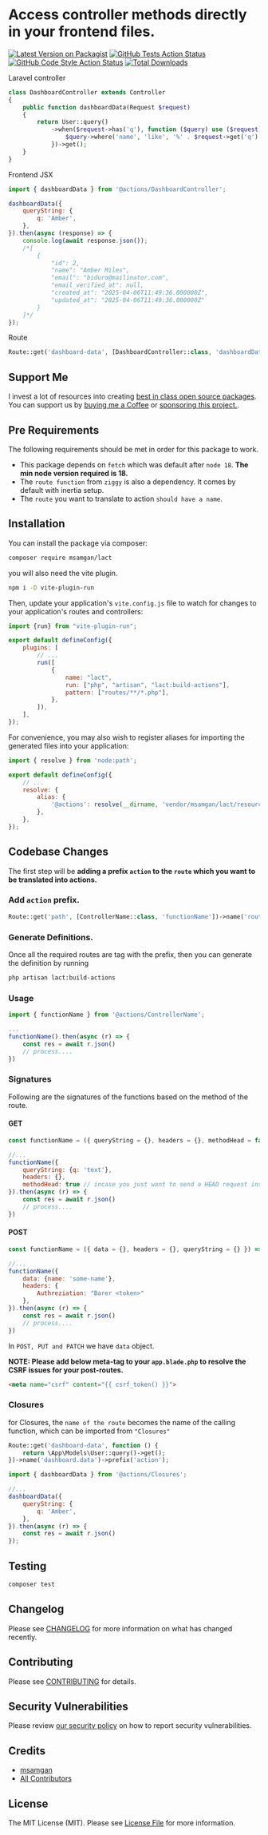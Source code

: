 # Access controller methods directly in your frontend files.

[![Latest Version on Packagist](https://img.shields.io/packagist/v/msamgan/lact.svg?style=flat-square)](https://packagist.org/packages/msamgan/lact)
[![GitHub Tests Action Status](https://img.shields.io/github/actions/workflow/status/msamgan/lact/run-tests.yml?branch=main&label=tests&style=flat-square)](https://github.com/msamgan/lact/actions?query=workflow%3Arun-tests+branch%3Amain)
[![GitHub Code Style Action Status](https://img.shields.io/github/actions/workflow/status/msamgan/lact/fix-php-code-style-issues.yml?branch=main&label=code%20style&style=flat-square)](https://github.com/msamgan/lact/actions?query=workflow%3A"Fix+PHP+code+style+issues"+branch%3Amain)
[![Total Downloads](https://img.shields.io/packagist/dt/msamgan/lact.svg?style=flat-square)](https://packagist.org/packages/msamgan/lact)

Laravel controller
```php
class DashboardController extends Controller
{
    public function dashboardData(Request $request)
    {
        return User::query()
            ->when($request->has('q'), function ($query) use ($request) {
                $query->where('name', 'like', '%' . $request->get('q') . '%');
            })->get();
    }
}
```
Frontend JSX
```jsx
import { dashboardData } from '@actions/DashboardController';

dashboardData({
    queryString: {
        q: 'Amber',
    },
}).then(async (response) => {
    console.log(await response.json());
    /*[
        {
            "id": 2,
            "name": "Amber Miles",
            "email": "biduro@mailinator.com",
            "email_verified_at": null,
            "created_at": "2025-04-06T11:49:36.000000Z",
            "updated_at": "2025-04-06T11:49:36.000000Z"
        }
    ]*/
});
```

Route
```php
Route::get('dashboard-data', [DashboardController::class, 'dashboardData'])->name('dashboard.data')->prefix('action');
```

## Support Me

I invest a lot of resources into creating [best in class open source packages](https://msamgan.com/projects).
You can support us by [buying me a Coffee](https://ko-fi.com/msamgan)
or [sponsoring this project.](https://github.com/sponsors/msamgan).

## Pre Requirements

The following requirements should be met in order for this package to work.

- This package depends on ```fetch``` which was default after ```node 18```. **The min node version required is 18.**
- The ```route function``` from ```ziggy``` is also a dependency. It comes by default with inertia setup.
- The ```route``` you want to translate to action ```should have a name```.

## Installation

You can install the package via composer:

```bash
composer require msamgan/lact
```

you will also need the vite plugin.

```bash
npm i -D vite-plugin-run
```

Then, update your application's ```vite.config.js``` file to watch for changes to your application's routes and
controllers:

```js
import {run} from "vite-plugin-run";

export default defineConfig({
    plugins: [
        // ...
        run([
            {
                name: "lact",
                run: ["php", "artisan", "lact:build-actions"],
                pattern: ["routes/**/*.php"],
            },
        ]),
    ],
});
```

For convenience, you may also wish to register aliases for importing the generated files into your application:

```js
import { resolve } from 'node:path';

export default defineConfig({
    // ...
    resolve: {
        alias: {
            '@actions': resolve(__dirname, 'vendor/msamgan/lact/resources/action'),
        },
    },
});
```

## Codebase Changes
The first step will be **adding a prefix ```action``` to the ```route``` which you want to be translated into actions.**

### Add ```action``` prefix.

```php
Route::get('path', [ControllerName::class, 'functionName'])->name('route.name')->prefix('action');
```

### Generate Definitions.
Once all the required routes are tag with the prefix, then you can generate the definition by running

```bash
php artisan lact:build-actions
```

### Usage

```jsx
import { functionName } from '@actions/ControllerName';

...
functionName().then(async (r) => {
    const res = await r.json()
    // process....
})
```

### Signatures
Following are the signatures of the functions based on the method of the route.

#### GET
```js
const functionName = ({ queryString = {}, headers = {}, methodHead = false }) => {}

//...
functionName({
    queryString: {q: 'text'},
    headers: {},
    methodHead: true // incase you just want to send a HEAD request insted of GET
}).then(async (r) => {
    const res = await r.json()
    // process....
})
```

#### POST
```js
const functionName = ({ data = {}, headers = {}, queryString = {} }) => {}

//...
functionName({
    data: {name: 'some-name'},
    headers: {
        Authreziation: "Barer <token>"
    },
}).then(async (r) => {
    const res = await r.json()
    // process....
})
```
In ```POST, PUT and PATCH``` we have ```data``` object.

**NOTE: Please add below meta-tag to your ```app.blade.php``` to resolve the CSRF issues for your post-routes.**
```html
<meta name="csrf" content="{{ csrf_token() }}">
```
### Closures
for Closures, the ```name of the route``` becomes the name of the calling function,
which can be imported from ```"Closures"```

```php
Route::get('dashboard-data', function () {
    return \App\Models\User::query()->get();
})->name('dashboard.data')->prefix('action');
```

```jsx
import { dashboardData } from '@actions/Closures';

//...
dashboardData({
    queryString: {
        q: 'Amber',
    },
}).then(async (r) => {
    const res = await r.json()
});
```

## Testing

```bash
composer test
```

## Changelog

Please see [CHANGELOG](CHANGELOG.md) for more information on what has changed recently.

## Contributing

Please see [CONTRIBUTING](CONTRIBUTING.md) for details.

## Security Vulnerabilities

Please review [our security policy](../../security/policy) on how to report security vulnerabilities.

## Credits

- [msamgan](https://github.com/msamgan)
- [All Contributors](../../contributors)

## License

The MIT License (MIT). Please see [License File](LICENSE.md) for more information.
